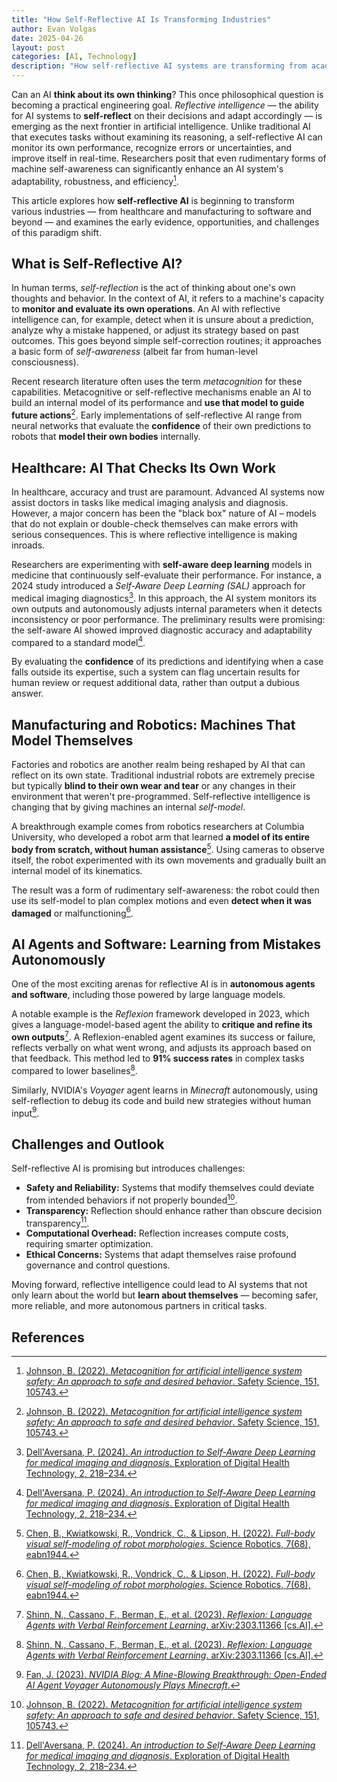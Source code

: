```yaml
---
title: "How Self-Reflective AI Is Transforming Industries"
author: Evan Volgas
date: 2025-04-26
layout: post
categories: [AI, Technology]
description: "How self-reflective AI systems are transforming from academic curiosities into powerful tools that can examine their own thinking, show their work, and fix mistakes before providing solutions."
---
```


Can an AI **think about its own thinking**? This once philosophical question is becoming a practical engineering goal. *Reflective intelligence* — the ability for AI systems to **self-reflect** on their decisions and adapt accordingly — is emerging as the next frontier in artificial intelligence. Unlike traditional AI that executes tasks without examining its reasoning, a self-reflective AI can monitor its own performance, recognize errors or uncertainties, and improve itself in real-time. Researchers posit that even rudimentary forms of machine self-awareness can significantly enhance an AI system's adaptability, robustness, and efficiency[^1].

This article explores how **self-reflective AI** is beginning to transform various industries — from healthcare and manufacturing to software and beyond — and examines the early evidence, opportunities, and challenges of this paradigm shift.

## What is Self-Reflective AI?

In human terms, *self-reflection* is the act of thinking about one's own thoughts and behavior. In the context of AI, it refers to a machine's capacity to **monitor and evaluate its own operations**. An AI with reflective intelligence can, for example, detect when it is unsure about a prediction, analyze why a mistake happened, or adjust its strategy based on past outcomes. This goes beyond simple self-correction routines; it approaches a basic form of *self-awareness* (albeit far from human-level consciousness).

Recent research literature often uses the term *metacognition* for these capabilities. Metacognitive or self-reflective mechanisms enable an AI to build an internal model of its performance and **use that model to guide future actions**[^1]. Early implementations of self-reflective AI range from neural networks that evaluate the **confidence** of their own predictions to robots that **model their own bodies** internally.

## Healthcare: AI That Checks Its Own Work

In healthcare, accuracy and trust are paramount. Advanced AI systems now assist doctors in tasks like medical imaging analysis and diagnosis. However, a major concern has been the "black box" nature of AI – models that do not explain or double-check themselves can make errors with serious consequences. This is where reflective intelligence is making inroads.

Researchers are experimenting with **self-aware deep learning** models in medicine that continuously self-evaluate their performance. For instance, a 2024 study introduced a *Self-Aware Deep Learning (SAL)* approach for medical imaging diagnostics[^2]. In this approach, the AI system monitors its own outputs and autonomously adjusts internal parameters when it detects inconsistency or poor performance. The preliminary results were promising: the self-aware AI showed improved diagnostic accuracy and adaptability compared to a standard model[^2].

By evaluating the **confidence** of its predictions and identifying when a case falls outside its expertise, such a system can flag uncertain results for human review or request additional data, rather than output a dubious answer.

## Manufacturing and Robotics: Machines That Model Themselves

Factories and robotics are another realm being reshaped by AI that can reflect on its own state. Traditional industrial robots are extremely precise but typically **blind to their own wear and tear** or any changes in their environment that weren't pre-programmed. Self-reflective intelligence is changing that by giving machines an internal *self-model*.

A breakthrough example comes from robotics researchers at Columbia University, who developed a robot arm that learned **a model of its entire body from scratch, without human assistance**[^3]. Using cameras to observe itself, the robot experimented with its own movements and gradually built an internal model of its kinematics.

The result was a form of rudimentary self-awareness: the robot could then use its self-model to plan complex motions and even **detect when it was damaged** or malfunctioning[^3].

## AI Agents and Software: Learning from Mistakes Autonomously

One of the most exciting arenas for reflective AI is in **autonomous agents and software**, including those powered by large language models.

A notable example is the *Reflexion* framework developed in 2023, which gives a language-model-based agent the ability to **critique and refine its own outputs**[^4]. A Reflexion-enabled agent examines its success or failure, reflects verbally on what went wrong, and adjusts its approach based on that feedback. This method led to **91% success rates** in complex tasks compared to lower baselines[^4].

Similarly, NVIDIA's *Voyager* agent learns in *Minecraft* autonomously, using self-reflection to debug its code and build new strategies without human input[^5].

## Challenges and Outlook

Self-reflective AI is promising but introduces challenges:

- **Safety and Reliability:** Systems that modify themselves could deviate from intended behaviors if not properly bounded[^1].
- **Transparency:** Reflection should enhance rather than obscure decision transparency[^2].
- **Computational Overhead:** Reflection increases compute costs, requiring smarter optimization.
- **Ethical Concerns:** Systems that adapt themselves raise profound governance and control questions.

Moving forward, reflective intelligence could lead to AI systems that not only learn about the world but **learn about themselves** — becoming safer, more reliable, and more autonomous partners in critical tasks.

## References

[^1]: [Johnson, B. (2022). *Metacognition for artificial intelligence system safety: An approach to safe and desired behavior*. Safety Science, 151, 105743.](https://doi.org/10.1016/j.ssci.2022.105743)
[^2]: [Dell'Aversana, P. (2024). *An introduction to Self-Aware Deep Learning for medical imaging and diagnosis*. Exploration of Digital Health Technology, 2, 218–234.](https://doi.org/10.37349/edht.2024.00023)
[^3]: [Chen, B., Kwiatkowski, R., Vondrick, C., & Lipson, H. (2022). *Full-body visual self-modeling of robot morphologies*. Science Robotics, 7(68), eabn1944.](https://www.me.columbia.edu/news/hod-lipson-robot-self-awareness)
[^4]: [Shinn, N., Cassano, F., Berman, E., et al. (2023). *Reflexion: Language Agents with Verbal Reinforcement Learning*. arXiv:2303.11366 [cs.AI].](https://arxiv.org/abs/2303.11366)
[^5]: [Fan, J. (2023). *NVIDIA Blog: A Mine-Blowing Breakthrough: Open-Ended AI Agent Voyager Autonomously Plays Minecraft*.](https://blogs.nvidia.com/blog/2023/06/08/ai-agent-voyager-minecraft/)
